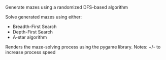 Generate mazes using a randomized DFS-based algorithm

Solve generated mazes using either:
- Breadth-First Search
- Depth-First Search
- A-star algorithm

Renders the maze-solving process using the pygame library.
Notes: +/- to increase process speed
